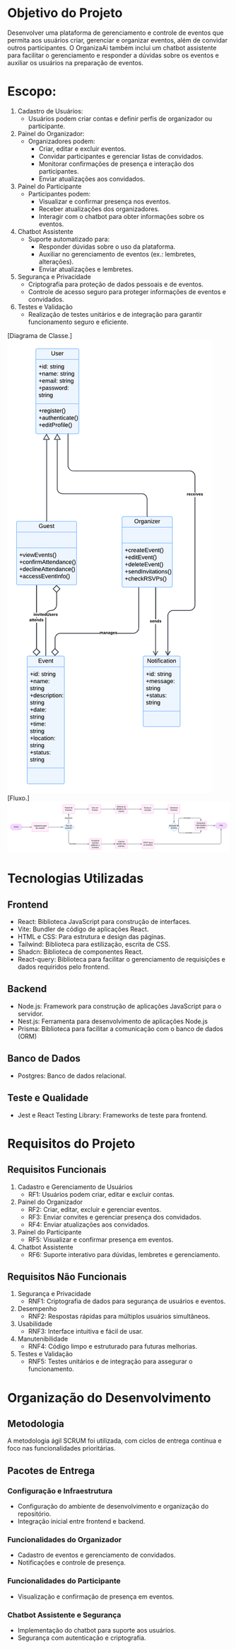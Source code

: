 # Objetivo do Projeto
Desenvolver uma plataforma de gerenciamento e controle de eventos que permita aos usuários criar, gerenciar e organizar eventos, além de convidar outros participantes. O OrganizaAi também inclui um chatbot assistente para facilitar o gerenciamento e responder a dúvidas sobre os eventos e auxiliar os usuários na preparação de eventos.

# Escopo:
1. Cadastro de Usuários:
   * Usuários podem criar contas e definir perfis de organizador ou participante.
2. Painel do Organizador:
   * Organizadores podem:
      * Criar, editar e excluir eventos.
      * Convidar participantes e gerenciar listas de convidados.
      * Monitorar confirmações de presença e interação dos participantes.
      * Enviar atualizações aos convidados.
3. Painel do Participante
   * Participantes podem:
      * Visualizar e confirmar presença nos eventos.
      * Receber atualizações dos organizadores.
      * Interagir com o chatbot para obter informações sobre os eventos.
4. Chatbot Assistente
   * Suporte automatizado para:
      * Responder dúvidas sobre o uso da plataforma.
      * Auxiliar no gerenciamento de eventos (ex.: lembretes, alterações).
      * Enviar atualizações e lembretes.
5. Segurança e Privacidade
   * Criptografia para proteção de dados pessoais e de eventos.
   * Controle de acesso seguro para proteger informações de eventos e convidados.
6. Testes e Validação
   * Realização de testes unitários e de integração para garantir funcionamento seguro e eficiente.

[Diagrama de Classe.]
<img src="/assets/img/classDiagram.png">
</br>
[Fluxo.]
<img src="/assets/img/fluxogram.png">

# Tecnologias Utilizadas
## Frontend
* React: Biblioteca JavaScript para construção de interfaces.
* Vite: Bundler de código de aplicações React.
* HTML e CSS: Para estrutura e design das páginas.
* Tailwind: Biblioteca para estilização, escrita de CSS.
* Shadcn: Biblioteca de componentes React.
* React-query: Biblioteca para facilitar o gerenciamento de requisições e dados requiridos pelo frontend.

## Backend
* Node.js: Framework para construção de aplicações JavaScript para o servidor.
* Nest.js: Ferramenta para desenvolvimento de aplicações Node.js
* Prisma: Biblioteca para facilitar a comunicação com o banco de dados (ORM)

## Banco de Dados
* Postgres: Banco de dados relacional.

## Teste e Qualidade
* Jest e React Testing Library: Frameworks de teste para frontend.

# Requisitos do Projeto
## Requisitos Funcionais
1. Cadastro e Gerenciamento de Usuários
   * RF1: Usuários podem criar, editar e excluir contas.
2. Painel do Organizador
   * RF2: Criar, editar, excluir e gerenciar eventos.
   * RF3: Enviar convites e gerenciar presença dos convidados.
   * RF4: Enviar atualizações aos convidados.
3. Painel do Participante
   * RF5: Visualizar e confirmar presença em eventos.
4. Chatbot Assistente
   * RF6: Suporte interativo para dúvidas, lembretes e gerenciamento.
## Requisitos Não Funcionais
1. Segurança e Privacidade
   * RNF1: Criptografia de dados para segurança de usuários e eventos.
2. Desempenho
   * RNF2: Respostas rápidas para múltiplos usuários simultâneos.
3. Usabilidade
   * RNF3: Interface intuitiva e fácil de usar.
4. Manutenibilidade
   * RNF4: Código limpo e estruturado para futuras melhorias.
5. Testes e Validação
   * RNF5: Testes unitários e de integração para assegurar o funcionamento.

# Organização do Desenvolvimento
## Metodologia
A metodologia ágil SCRUM foi utilizada, com ciclos de entrega contínua e foco nas funcionalidades prioritárias.

## Pacotes de Entrega
### Configuração e Infraestrutura
  * Configuração do ambiente de desenvolvimento e organização do repositório.
  * Integração inicial entre frontend e backend.

### Funcionalidades do Organizador
  * Cadastro de eventos e gerenciamento de convidados.
  * Notificações e controle de presença.

### Funcionalidades do Participante
  * Visualização e confirmação de presença em eventos.

### Chatbot Assistente e Segurança
  * Implementação do chatbot para suporte aos usuários.
  * Segurança com autenticação e criptografia.
